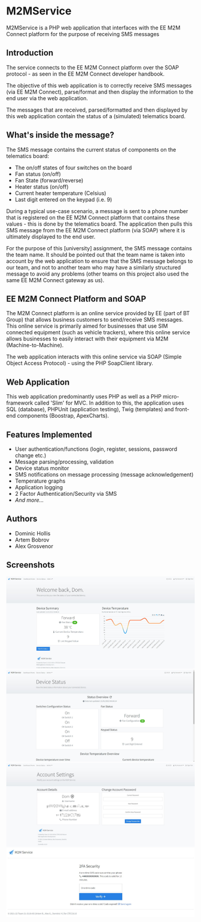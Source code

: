# M2MService
M2MService is a PHP web application that interfaces with the EE M2M Connect platform for the purpose of receiving SMS messages

## Introduction
The service connects to the EE M2M Connect platform over the SOAP protocol - as seen in the EE M2M Connect developer handbook.

The objective of this web application is to correctly receive SMS messages (via EE M2M Connect), parse/format and then display the information to the end user via the web application.

The messages that are received, parsed/formatted and then displayed by this web application contain the status of a (simulated) telematics board.

## What's inside the message?
The SMS message contains the current status of components on the telematics board:
- The on/off states of four switches on the board
- Fan status (on/off)
- Fan State (forward/reverse)
- Heater status (on/off)
- Current heater temperature (Celsius)
- Last digit entered on the keypad (i.e. 9)

During a typical use-case scenario, a message is sent to a phone number that is registered on the EE M2M Connect platform that contains these values - this is done by the telematics board. The application then pulls this SMS message from the EE M2M Connect platform (via SOAP) where it is ultimately displayed to the end user.

For the purpose of this [university] assignment, the SMS message contains the team name. It should be pointed out that the team name is taken into account by the web application to ensure that the SMS message belongs to our team, and not to another team who may have a similarly structured message to avoid any problems (other teams on this project also used the same EE M2M Connect gateway as us).

## EE M2M Connect Platform and SOAP
The M2M Connect platform is an online service provided by EE (part of BT Group) that allows business customers to send/receive SMS messages. This online service is primarily aimed for businesses that use SIM connected equipment (such as vehicle trackers), where this online service allows businesses to easily interact with their equipment via M2M (Machine-to-Machine).

The web application interacts with this online service via SOAP (Simple Object Access Protocol) - using the PHP SoapClient library.

## Web Application
This web application predominantly uses PHP as well as a PHP micro-framework called 'Slim' for MVC. In addition to this, the application uses SQL (database), PHPUnit (application testing), Twig (templates) and front-end components (Boostrap, ApexCharts).

## Features Implemented
- User authentication/functions (login, register, sessions, password change etc.)
- Message parsing/processing, validation
- Device status monitor
- SMS notifications on message processing (message acknowledgement)
- Temperature graphs
- Application logging
- 2 Factor Authentication/Security via SMS
- *And more...*

## Authors
- Dominic Hollis
- Artem Bobrov
- Alex Grosvenor

## Screenshots
![Home](home.jpg)
![Status](status.jpg)
![Settings](settings.jpg)
![2FA](2fa.jpg)
